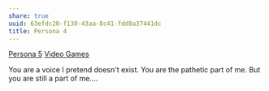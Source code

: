 ```yaml
---
share: true
uuid: 63efdc20-f130-43aa-8c41-fdd8a37441dc
title: Persona 4
---
```

[Persona 5](/7bde7781-e2c6-4229-84d8-057eb0fc58fa) [Video Games](/d5de46c0-134d-4329-b3b5-5783f6c2c2e9)

You are a voice I pretend doesn't exist. You are the pathetic part of me. But you are still a part of me....